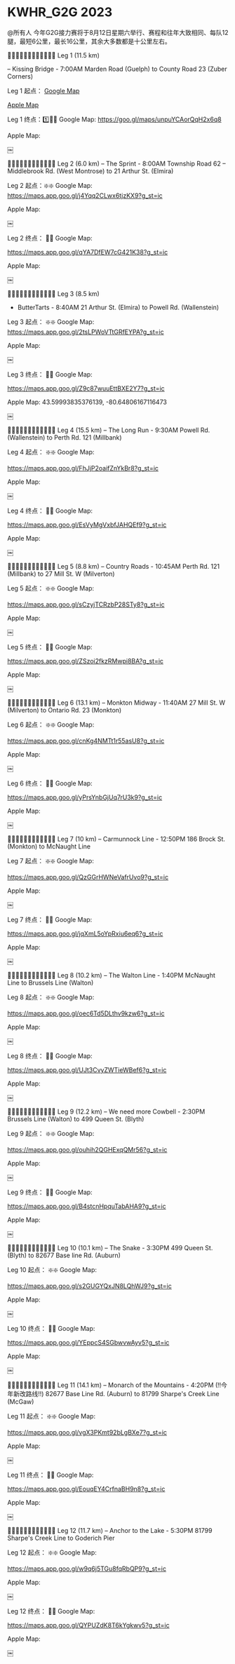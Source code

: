 # KWHR_G2G 2023


@所有人 今年G2G接力赛将于8月12日星期六举行、赛程和往年大致相同、每队12腿，最短6公里，最长16公里，其余大多数都是十公里左右。

🔸🔸🔸🔸🔸🔸🔸🔸🔸🔸🔸🔸
Leg 1 (11.5 km) 

– Kissing Bridge - 7:00AM
Marden Road (Guelph) to County Road 23 (Zuber Corners)

Leg 1 起点：
[Google Map](https://goo.gl/maps/CHA8XiQnjLyhkGgN7)

[Apple Map](https://maps.apple.com/place?q=725%20Katherine%20St%20N&ll=43.591833%2C-80.463361&address=725%20Katherine%20St%20N%2C%20West%20Montrose%20ON%20N0B%202V0%2C%20Canada)



Leg 1 终点：1️⃣🛑🛑
Google Map:
https://goo.gl/maps/unpuYCAorQqH2x6q8

Apple Map:

￼


🔸🔸🔸🔸🔸🔸🔸🔸🔸🔸🔸🔸
Leg 2 (6.0 km) 
– The Sprint - 8:00AM
Township Road 62 – Middlebrook Rd. (West Montrose) to 21 Arthur St. (Elmira)

Leg 2 起点：❇️❇️
Google Map:
https://maps.app.goo.gl/j4Yqq2CLwx6tjzKX9?g_st=ic

Apple Map:

￼


Leg 2 终点： 🛑🛑
Google Map:

https://maps.app.goo.gl/qYA7DfEW7cG421K38?g_st=ic

Apple Map:

￼

🔸🔸🔸🔸🔸🔸🔸🔸🔸🔸🔸🔸
Leg 3 (8.5 km) 
- ButterTarts - 8:40AM
21 Arthur St. (Elmira) to Powell Rd. (Wallenstein)

Leg 3 起点： ❇️❇️
Google Map:
https://maps.app.goo.gl/2tsLPWoVTtGRfEYPA?g_st=ic


Apple Map:

￼


Leg 3 终点： 🛑🛑
Google Map:

https://maps.app.goo.gl/Z9c87wuuEttBXE2Y7?g_st=ic

Apple Map:  43.59993835376139, -80.64806167116473

￼

🔸🔸🔸🔸🔸🔸🔸🔸🔸🔸🔸🔸
Leg 4 (15.5 km) 
– The Long Run - 9:30AM
Powell Rd. (Wallenstein) to Perth Rd. 121 (Millbank)

Leg 4 起点： ❇️❇️
Google Map:

https://maps.app.goo.gl/FhJjP2oaifZnYkBr8?g_st=ic

Apple Map:

￼



Leg 4 终点： 🛑🛑
Google Map:

https://maps.app.goo.gl/EsVyMgVxbfJAHQEf9?g_st=ic

Apple Map:

￼


🔸🔸🔸🔸🔸🔸🔸🔸🔸🔸🔸🔸
Leg 5 (8.8 km) 
– Country Roads - 10:45AM
Perth Rd. 121 (Millbank) to 27 Mill St. W (Milverton)

Leg 5 起点： ❇️❇️
Google Map:

https://maps.app.goo.gl/sCzyjTCRzbP28STy8?g_st=ic

Apple Map:

￼


Leg 5 终点： 🛑🛑
Google Map:

https://maps.app.goo.gl/ZSzoi2fkzRMwpi8BA?g_st=ic

Apple Map:

￼



🔸🔸🔸🔸🔸🔸🔸🔸🔸🔸🔸🔸
Leg 6 (13.1 km) 
– Monkton Midway - 11:40AM
27 Mill St. W (Milverton) to Ontario Rd. 23 (Monkton)

Leg 6 起点： ❇️❇️
Google Map:

https://maps.app.goo.gl/cnKg4NMTt1r55asU8?g_st=ic


Apple Map:

￼



Leg 6 终点： 🛑🛑
Google Map:

https://maps.app.goo.gl/yPrsYnbGjUq7rU3k9?g_st=ic


Apple Map:

￼



🔸🔸🔸🔸🔸🔸🔸🔸🔸🔸🔸🔸
Leg 7 (10 km) 
– Carmunnock Line - 12:50PM
186 Brock St. (Monkton) to McNaught Line

Leg 7 起点： ❇️❇️
Google Map:

https://maps.app.goo.gl/QzGGrHWNeVafrUvo9?g_st=ic

Apple Map:

￼



Leg 7 终点： 🛑🛑
Google Map:

https://maps.app.goo.gl/jqXmL5oYpRxiu6eq6?g_st=ic


Apple Map:

￼



🔸🔸🔸🔸🔸🔸🔸🔸🔸🔸🔸🔸
Leg 8 (10.2 km) 
– The Walton Line - 1:40PM
McNaught Line to Brussels Line (Walton)

Leg 8 起点： ❇️❇️
Google Map:

https://maps.app.goo.gl/oec6Td5DLthv9kzw6?g_st=ic


Apple Map:

￼



Leg 8 终点： 🛑🛑
Google Map:

https://maps.app.goo.gl/UJt3CvyZWTieWBef6?g_st=ic

Apple Map:

￼



🔸🔸🔸🔸🔸🔸🔸🔸🔸🔸🔸🔸
Leg 9 (12.2 km) 
– We need more Cowbell - 2:30PM
Brussels Line (Walton) to 499 Queen St. (Blyth)

Leg 9 起点： ❇️❇️
Google Map: 

https://maps.app.goo.gl/ouhih2QGHExqQMr56?g_st=ic


Apple Map:

￼




Leg 9 终点： 🛑🛑
Google Map: 

https://maps.app.goo.gl/B4stcnHpquTabAHA9?g_st=ic


Apple Map:

￼



🔸🔸🔸🔸🔸🔸🔸🔸🔸🔸🔸🔸
Leg 10 (10.1 km) 
– The Snake - 3:30PM
499 Queen St. (Blyth) to 82677 Base line Rd. (Auburn)

Leg 10 起点： ❇️❇️
Google Map:

https://maps.app.goo.gl/s2GUGYQxJN8LQhWJ9?g_st=ic


Apple Map:

￼



Leg 10 终点： 🛑🛑
Google Map:

https://maps.app.goo.gl/YEppcS4SGbwvwAyv5?g_st=ic


Apple Map:

￼


🔸🔸🔸🔸🔸🔸🔸🔸🔸🔸🔸🔸
Leg 11 (14.1 km) 
– Monarch of the Mountains - 4:20PM
(!!今年新改路线!!)
82677 Base Line Rd. (Auburn) to 81799 Sharpe's Creek Line (McGaw)

Leg 11 起点： ❇️❇️
Google Map:

https://maps.app.goo.gl/vgX3PKmt92bLgBXe7?g_st=ic


Apple Map:

￼



Leg 11 终点： 🛑🛑
Google Map:

https://maps.app.goo.gl/EouqEY4CrfnaBH9n8?g_st=ic

Apple Map:

￼



🔸🔸🔸🔸🔸🔸🔸🔸🔸🔸🔸🔸
Leg 12 (11.7 km) 
– Anchor to the Lake - 5:30PM
81799 Sharpe's Creek Line to Goderich Pier

Leg 12 起点： ❇️❇️
Google Map:

https://maps.app.goo.gl/w9q6j5TGu8fqRbQP9?g_st=ic


Apple Map:

￼



Leg 12 终点： 🛑🛑
Google Map:

https://maps.app.goo.gl/QYPUZdK8T6kYgkwv5?g_st=ic

Apple Map:

￼





